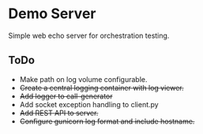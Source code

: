 # Demo Server

Simple web echo server for orchestration testing.

## ToDo

- Make path on log volume configurable.
- ~~Create a central logging container with log viewer.~~
- ~~Add logger to call-generator~~
- Add socket exception handling to client.py
- ~~Add REST API to server.~~
- ~~Configure gunicorn log format and include hostname.~~
